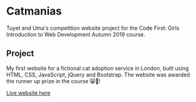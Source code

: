 # Catmanias
Tuyet and Uma's competition website project for the Code First: Girls Introduction to Web Development Autumn 2019 course. 

## Project
My first website for a fictional cat adoption service in London, built using HTML, CSS, JavaScript, jQuery and Bootstrap. The website was awarded the runner up prize in the course :smile_cat::tada:!

[Live website here](https://toowee-le.github.io/catmanias/)
